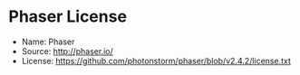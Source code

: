 # Phaser License
* Name: Phaser
* Source: http://phaser.io/
* License: https://github.com/photonstorm/phaser/blob/v2.4.2/license.txt

